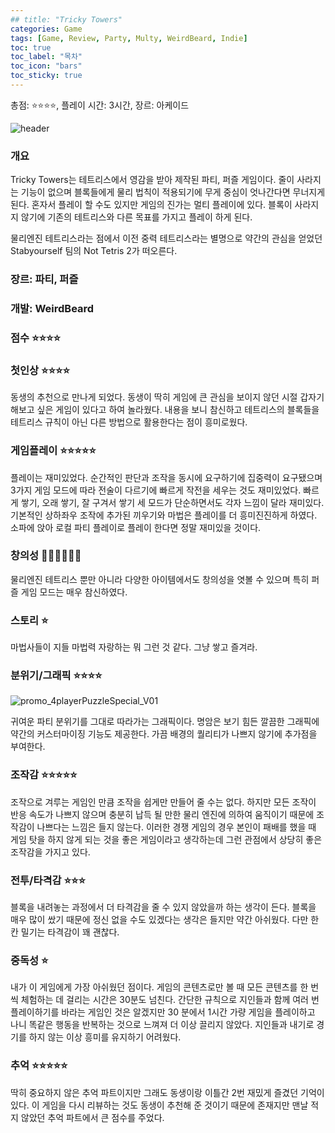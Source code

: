 ```yaml
---
## title: "Tricky Towers"
categories: Game
tags: [Game, Review, Party, Multy, WeirdBeard, Indie]
toc: true
toc_label: "목차"
toc_icon: "bars"
toc_sticky: true
---
```


총점: ⭐⭐⭐⭐, 플레이 시간: 3시간, 장르: 아케이드

![header](https://github.com/hojun313/hojun313.github.io/assets/41545780/04103f6a-4703-4d6c-b450-a4918ac99b04)

### 개요

Tricky Towers는 테트리스에서 영감을 받아 제작된 파티, 퍼즐 게임이다. 줄이 사라지는 기능이 없으며 블록들에게 물리 법칙이 적용되기에 무게 중심이 엇나간다면 무너지게 된다. 혼자서 플레이 할 수도 있지만 게임의 진가는 멀티 플레이에 있다. 블록이 사라지지 않기에 기존의 테트리스와 다른 목표를 가지고 플레이 하게 된다.

물리엔진 테트리스라는 점에서 이전 중력 테트리스라는 별명으로 약간의 관심을 얻었던 Stabyourself 팀의 Not Tetris 2가 떠오른다.

### 장르: 파티, 퍼즐

### 개발: WeirdBeard

### 점수 ⭐⭐⭐⭐

### 첫인상 ⭐⭐⭐⭐

동생의 추천으로 만나게 되었다. 동생이 딱히 게임에 큰 관심을 보이지 않던 시절 갑자기 해보고 싶은 게임이 있다고 하여 놀라웠다. 내용을 보니 참신하고 테트리스의 블록들을 테트리스 규칙이 아닌 다른 방법으로 활용한다는 점이 흥미로웠다.

### 게임플레이 ⭐⭐⭐⭐⭐

플레이는 재미있었다. 순간적인 판단과 조작을 동시에 요구하기에 집중력이 요구됐으며 3가지 게임 모드에 따라 전술이 다르기에 빠르게 작전을 세우는 것도 재미있었다. 빠르게 쌓기, 오래 쌓기, 잘 구겨서 쌓기 세 모드가 단순하면서도 각자 느낌이 달라 재미있다. 기본적인 상하좌우 조작에 추가된 끼우기와 마법은 플레이를 더 흥미진진하게 하였다. 소파에 앉아 로컬 파티 플레이로 플레이 한다면 정말 재미있을 것이다.

### 창의성 💎💎💎💎💎💎

물리엔진 테트리스 뿐만 아니라 다양한 아이템에서도 창의성을 엿볼 수 있으며 특히 퍼즐 게임 모드는 매우 참신하였다.

### 스토리 ⭐

마법사들이 지들 마법력 자랑하는 뭐 그런 것 같다. 그냥 쌓고 즐겨라.

### 분위기/그래픽 ⭐⭐⭐⭐

![promo_4playerPuzzleSpecial_V01](https://github.com/hojun313/hojun313.github.io/assets/41545780/361c0448-dc27-47cd-9c71-3cc252f763cf)

귀여운 파티 분위기를 그대로 따라가는 그래픽이다. 명암은 보기 힘든 깔끔한 그래픽에 약간의 커스터마이징 기능도 제공한다. 가끔 배경의 퀄리티가 나쁘지 않기에 추가점을 부여한다.

### 조작감 ⭐⭐⭐⭐⭐

조작으로 겨루는 게임인 만큼 조작을 쉽게만 만들어 줄 수는 없다. 하지만 모든 조작이 반응 속도가 나쁘지 않으며 충분히 납득 될 만한 물리 엔진에 의하여 움직이기 때문에 조작감이 나쁘다는 느낌은 들지 않는다. 이러한 경쟁 게임의 경우 본인이 패배를 했을 때 게임 탓을 하지 않게 되는 것을 좋은 게임이라고 생각하는데 그런 관점에서 상당히 좋은 조작감을 가지고 있다.

### 전투/타격감 ⭐⭐⭐

블록을 내려놓는 과정에서 더 타격감을 줄 수 있지 않았을까 하는 생각이 든다. 블록을 매우 많이 쌌기 때문에 정신 없을 수도 있겠다는 생각은 들지만 약간 아쉬웠다. 다만 한 칸 밀기는 타격감이 꽤 괜찮다.

### 중독성 ⭐

내가 이 게임에게 가장 아쉬웠던 점이다. 게임의 콘텐츠로만 볼 때 모든 콘텐츠를 한 번씩 체험하는 데 걸리는 시간은 30분도 넘친다. 간단한 규칙으로 지인들과 함께 여러 번 플레이하기를 바라는 게임인 것은 알겠지만 30 분에서 1시간 가량 게임을 플레이하고 나니 똑같은 행동을 반복하는 것으로 느껴져 더 이상 끌리지 않았다. 지인들과 내기로 경기를 하지 않는 이상 흥미를 유지하기 어려웠다.

### 추억 ⭐⭐⭐⭐⭐

딱히 중요하지 않은 추억 파트이지만 그래도 동생이랑 이틀간 2번 재밌게 즐겼던 기억이 있다. 이 게임을 다시 리뷰하는 것도 동생이 추천해 준 것이기 때문에 존재지만 맨날 적지 않았던 추억 파트에서 큰 점수를 주었다.
